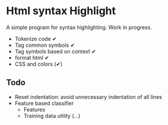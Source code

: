 # Html syntax Highlight

A simple program for syntax highlighting. Work in progress.
- Tokenize code ✔
- Tag common symbols ✔
- Tag symbols based on context ✔
- format html ✔
- CSS and colors (✔)

## Todo

- Reset indentation: avoid unnecessary indentation of all lines
- Feature based classifier
    - Features
    - Training data utility (...)